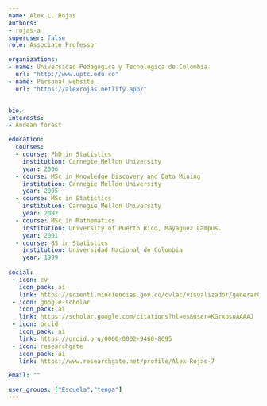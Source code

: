 ```yaml
---
name: Alex L. Rojas
authors:
- rojas-a
superuser: false
role: Associate Professor

organizations:
- name: Universidad Pedagógica y Tecnológica de Colombia
  url: "http://www.uptc.edu.co"
- name: Personal website
  url: "https://alexrojas.netlify.app/"


bio:
interests:
- Andean forest

education:
  courses:
  - course: PhD in Statistics
    institution: Carnegie Mellon University
    year: 2006
  - course: MSc in Knowledge Discovery and Data Mining
    institution: Carnegie Mellon University
    year: 2005
  - course: MSc in Statistics
    institution: Carnegie Mellon University
    year: 2002
  - course: MSc in Mathematics
    institution: University of Puerto Rico, Mayaguez Campus.
    year: 2001
  - course: BS in Statistics
    institution: Universidad Nacional de Colombia
    year: 1999
    
social:
 - icon: cv
   icon_pack: ai
   link: https://scienti.minciencias.gov.co/cvlac/visualizador/generarCurriculoCv.do?cod_rh=0000100943
 - icon: google-scholar
   icon_pack: ai
   link: https://scholar.google.com/citations?hl=es&user=KGrxbsoAAAAJ
 - icon: orcid
   icon_pack: ai
   link: https://orcid.org/0000-0002-9460-8695
 - icon: researchgate
   icon_pack: ai
   link: https://www.researchgate.net/profile/Alex-Rojas-7

email: ""

user_groups: ["Escuela","tenga"]
---
```

